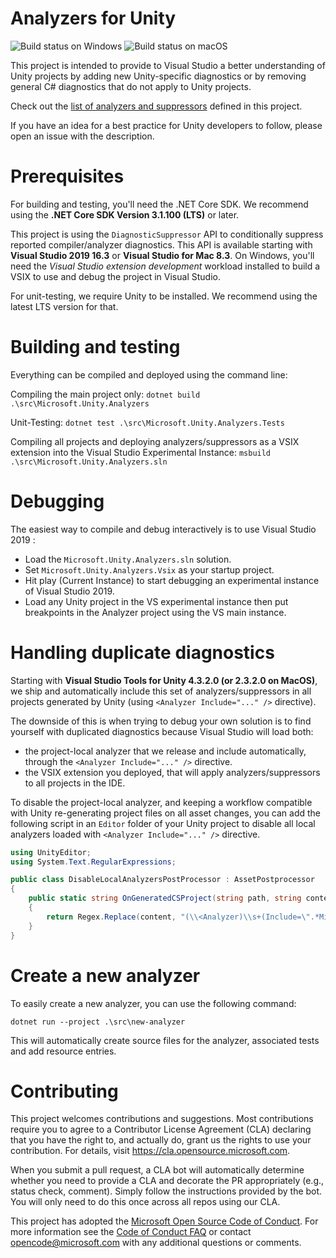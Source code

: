 # Analyzers for Unity

![Build status on Windows](https://github.com/microsoft/Microsoft.Unity.Analyzers/workflows/CI-Windows/badge.svg)
![Build status on macOS](https://github.com/microsoft/Microsoft.Unity.Analyzers/workflows/CI-macOS/badge.svg)

This project is intended to provide to Visual Studio a better understanding of Unity projects by adding new Unity-specific diagnostics or by removing general C# diagnostics that do not apply to Unity projects. 

Check out the [list of analyzers and suppressors](doc/index.md) defined in this project.

If you have an idea for a best practice for Unity developers to follow, please open an issue with the description.

# Prerequisites
For building and testing, you'll need the .NET Core SDK. We recommend using the **.NET Core SDK Version 3.1.100 (LTS)** or later.

This project is using the `DiagnosticSuppressor` API to conditionally suppress reported compiler/analyzer diagnostics. This API is available starting with **Visual Studio 2019 16.3** or **Visual Studio for Mac 8.3**. On Windows, you'll need the _Visual Studio extension development_ workload installed to build a VSIX to use and debug the project in Visual Studio.

For unit-testing, we require Unity to be installed. We recommend using the latest LTS version for that.

# Building and testing

Everything can be compiled and deployed using the command line:

Compiling the main project only:
`dotnet build .\src\Microsoft.Unity.Analyzers`

Unit-Testing:
`dotnet test .\src\Microsoft.Unity.Analyzers.Tests`

Compiling all projects and deploying analyzers/suppressors as a VSIX extension into the Visual Studio Experimental Instance:
`msbuild .\src\Microsoft.Unity.Analyzers.sln`

# Debugging

The easiest way to compile and debug interactively is to use Visual Studio 2019 :
- Load the `Microsoft.Unity.Analyzers.sln` solution.
- Set `Microsoft.Unity.Analyzers.Vsix` as your startup project.
- Hit play (Current Instance) to start debugging an experimental instance of Visual Studio 2019.
- Load any Unity project in the VS experimental instance then put breakpoints in the Analyzer project using the VS main instance.

# Handling duplicate diagnostics 

Starting with **Visual Studio Tools for Unity 4.3.2.0 (or 2.3.2.0 on MacOS)**, we ship and automatically include this set of analyzers/suppressors in all projects generated by Unity (using `<Analyzer Include="..." />` directive).

The downside of this is when trying to debug your own solution is to find yourself with duplicated diagnostics because Visual Studio will load both:
- the project-local analyzer that we release and include automatically, through the `<Analyzer Include="..." />` directive. 
- the VSIX extension you deployed, that will apply analyzers/suppressors to all projects in the IDE.

To disable the project-local analyzer, and keeping a workflow compatible with Unity re-generating project files on all asset changes, you can add the following script in an `Editor` folder of your Unity project to disable all local analyzers loaded with `<Analyzer Include="..." />` directive.

```csharp
using UnityEditor;
using System.Text.RegularExpressions;

public class DisableLocalAnalyzersPostProcessor : AssetPostprocessor
{
	public static string OnGeneratedCSProject(string path, string content)
	{
		return Regex.Replace(content, "(\\<Analyzer)\\s+(Include=\".*Microsoft\\.Unity\\.Analyzers\\.dll\")", "$1 Condition=\"false\" $2");
	}
}
```

# Create a new analyzer 

To easily create a new analyzer, you can use the following command:

`dotnet run --project .\src\new-analyzer`

This will automatically create source files for the analyzer, associated tests and add resource entries.

# Contributing

This project welcomes contributions and suggestions.  Most contributions require you to agree to a
Contributor License Agreement (CLA) declaring that you have the right to, and actually do, grant us
the rights to use your contribution. For details, visit https://cla.opensource.microsoft.com.

When you submit a pull request, a CLA bot will automatically determine whether you need to provide
a CLA and decorate the PR appropriately (e.g., status check, comment). Simply follow the instructions
provided by the bot. You will only need to do this once across all repos using our CLA.

This project has adopted the [Microsoft Open Source Code of Conduct](https://opensource.microsoft.com/codeofconduct/).
For more information see the [Code of Conduct FAQ](https://opensource.microsoft.com/codeofconduct/faq/) or
contact [opencode@microsoft.com](mailto:opencode@microsoft.com) with any additional questions or comments.
